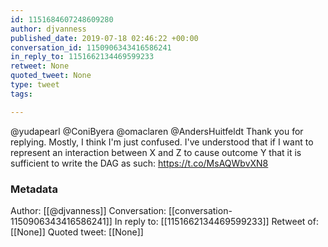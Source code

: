 ```yaml
---
id: 1151684607248609280
author: djvanness
published_date: 2019-07-18 02:46:22 +00:00
conversation_id: 1150906343416586241
in_reply_to: 1151662134469599233
retweet: None
quoted_tweet: None
type: tweet
tags:

---
```


@yudapearl @ConiByera @omaclaren @AndersHuitfeldt Thank you for replying. Mostly, I think I'm just confused. I've understood that if I want to represent an interaction between X and Z to cause outcome Y that it is sufficient to write the DAG as such: https://t.co/MsAQWbvXN8

### Metadata

Author: [[@djvanness]]
Conversation: [[conversation-1150906343416586241]]
In reply to: [[1151662134469599233]]
Retweet of: [[None]]
Quoted tweet: [[None]]

